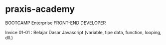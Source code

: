 # praxis-academy
BOOTCAMP Enterprise FRONT-END DEVELOPER

Invice 01-01  : Belajar Dasar Javascript (variable, tipe data, function, looping, dll.)
